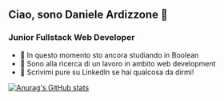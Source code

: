 ## Ciao, sono Daniele Ardizzone 👋
### Junior Fullstack Web Developer

- 🌱 In questo momento sto ancora studiando in Boolean
- 🔭 Sono alla ricerca di un lavoro in ambito web development
- 💬 Scrivimi pure su LinkedIn se hai qualcosa da dirmi!

[![Anurag's GitHub stats](https://github-readme-stats.vercel.app/api?username=danieleardizzone)](https://github.com/anuraghazra/github-readme-stats)
